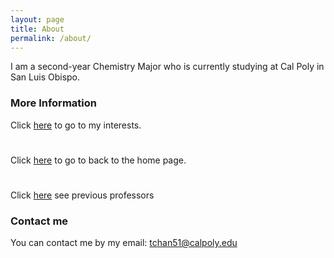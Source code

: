 ```yaml
---
layout: page
title: About
permalink: /about/
---
```

I am a second-year Chemistry Major who is currently studying at Cal Poly in San Luis Obispo.

### More Information

Click [here](https://tchan51.github.io/Interests) to go to my interests.
#
Click [here](https://tchan51.github.io/home) to go to back to the home page.
#
Click [here](https://tchan51.github.io/people) see previous professors
### Contact me
You can contact me by my email:
[tchan51@calpoly.edu](mailto:tchan51@calpoly.edu)

